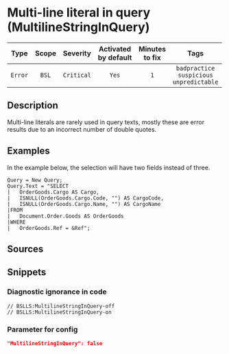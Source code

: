 # Multi-line literal in query (MultilineStringInQuery)

 |  Type   | Scope |  Severity  | Activated<br>by default | Minutes<br>to fix |                             Tags                             |
 |:-------:|:-----:|:----------:|:-----------------------------:|:-----------------------:|:------------------------------------------------------------:|
 | `Error` | `BSL` | `Critical` |             `Yes`             |           `1`           | `badpractice`<br>`suspicious`<br>`unpredictable` | 

<!-- Блоки выше заполняются автоматически, не трогать -->
## Description
<!-- Описание диагностики заполняется вручную. Необходимо понятным языком описать смысл и схему работу -->

Multi-line literals are rarely used in query texts, mostly these are error results due to an incorrect number of double quotes.

## Examples
<!-- В данном разделе приводятся примеры, на которые диагностика срабатывает, а также можно привести пример, как можно исправить ситуацию -->

In the example below, the selection will have two fields instead of three.

```bsl
Query = New Query;
Query.Text = "SELECT
|   OrderGoods.Cargo AS Cargo,
|   ISNULL(OrderGoods.Cargo.Code, "") AS CargoCode,
|   ISNULL(OrderGoods.Cargo.Name, "") AS CargoName
|FROM
|   Document.Order.Goods AS OrderGoods
|WHERE
|   OrderGoods.Ref = &Ref";
```

## Sources
<!-- Необходимо указывать ссылки на все источники, из которых почерпнута информация для создания диагностики -->
<!-- Примеры источников

* Источник: [Стандарт: Тексты модулей](https://its.1c.ru/db/v8std#content:456:hdoc)
* Полезная информация: [Отказ от использования модальных окон](https://its.1c.ru/db/metod8dev#content:5272:hdoc)
* Источник: [Cognitive complexity, ver. 1.4](https://www.sonarsource.com/docs/CognitiveComplexity.pdf) -->

## Snippets

<!-- Блоки ниже заполняются автоматически, не трогать -->
### Diagnostic ignorance in code

```bsl
// BSLLS:MultilineStringInQuery-off
// BSLLS:MultilineStringInQuery-on
```

### Parameter for config

```json
"MultilineStringInQuery": false
```
